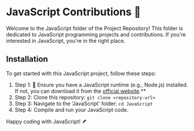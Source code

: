 # JavaScript Contributions 🚀

Welcome to the JavaScript folder of the Project Repository! This folder is dedicated to JavaScript programming projects and contributions. If you're interested in JavaScript, you're in the right place.



## Installation

To get started with this JavaScript project, follow these steps:

1. Step 1: 🚀 Ensure you have a JavaScript runtime (e.g., Node.js) installed. If not, you can download it from the [official website](https://nodejs.org/en/download).**
2. Step 2: Clone this repository: `git clone <repository-url>`
3. Step 3: Navigate to the 'JavaScript' folder: `cd JavaScript`
4. Step 4: Compile and run your JavaScript code.


Happy coding with JavaScript! 🪶
